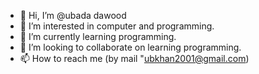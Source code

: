 - 👋 Hi, I’m @ubada dawood
- 👀 I’m interested in computer and programming.
- 🌱 I’m currently learning programming.
- 💞️ I’m looking to collaborate on learning programming.
- 📫 How to reach me (by mail "ubkhan2001@gmail.com)

<!---
ubadakhan/ubadakhan is a ✨ special ✨ repository because its `README.md` (this file) appears on your GitHub profile.
You can click the Preview link to take a look at your changes.
--->
